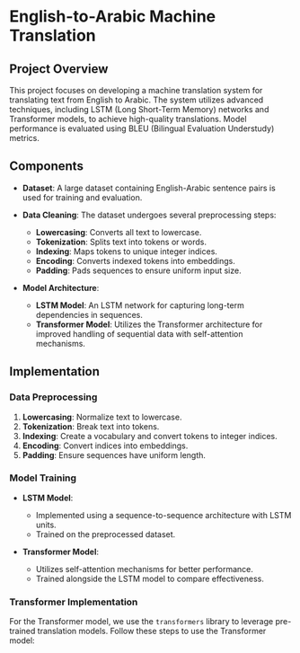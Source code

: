 # English-to-Arabic Machine Translation

## Project Overview
This project focuses on developing a machine translation system for translating text from English to Arabic. The system utilizes advanced techniques, including LSTM (Long Short-Term Memory) networks and Transformer models, to achieve high-quality translations. Model performance is evaluated using BLEU (Bilingual Evaluation Understudy) metrics.

## Components

- **Dataset**: A large dataset containing English-Arabic sentence pairs is used for training and evaluation.
- **Data Cleaning**: The dataset undergoes several preprocessing steps:
  - **Lowercasing**: Converts all text to lowercase.
  - **Tokenization**: Splits text into tokens or words.
  - **Indexing**: Maps tokens to unique integer indices.
  - **Encoding**: Converts indexed tokens into embeddings.
  - **Padding**: Pads sequences to ensure uniform input size.

- **Model Architecture**:
  - **LSTM Model**: An LSTM network for capturing long-term dependencies in sequences.
  - **Transformer Model**: Utilizes the Transformer architecture for improved handling of sequential data with self-attention mechanisms.

## Implementation

### Data Preprocessing

1. **Lowercasing**: Normalize text to lowercase.
2. **Tokenization**: Break text into tokens.
3. **Indexing**: Create a vocabulary and convert tokens to integer indices.
4. **Encoding**: Convert indices into embeddings.
5. **Padding**: Ensure sequences have uniform length.

### Model Training

- **LSTM Model**:
  - Implemented using a sequence-to-sequence architecture with LSTM units.
  - Trained on the preprocessed dataset.

- **Transformer Model**:
  - Utilizes self-attention mechanisms for better performance.
  - Trained alongside the LSTM model to compare effectiveness.

### Transformer Implementation

For the Transformer model, we use the `transformers` library to leverage pre-trained translation models. Follow these steps to use the Transformer model:
